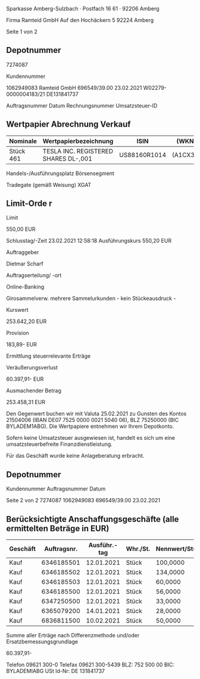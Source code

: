 <!-- image -->

Sparkasse Amberg-Sulzbach · Postfach 16 61 · 92206 Amberg

Firma Ramteid GmbH Auf den Hochäckern 5 92224 Amberg

Seite 1 von 2

## Depotnummer

7274087

Kundennummer

1062949083 Ramteid GmbH 696549/39.00 23.02.2021 W02279-0000004183/21 DE131841737

Auftragsnummer Datum Rechnungsnummer Umsatzsteuer-ID

## Wertpapier Abrechnung Verkauf

| Nominale   | Wertpapierbezeichnung                | ISIN         | (WKN)    |
|------------|--------------------------------------|--------------|----------|
| Stück 461  | TESLA INC. REGISTERED SHARES DL-,001 | US88160R1014 | (A1CX3T) |

Handels-/Ausführungsplatz Börsensegment

Tradegate (gemäß Weisung) XGAT

## Limit-Orde r

Limit

550,00 EUR

Schlusstag/-Zeit 23.02.2021 12:58:18 Ausführungskurs 550,20 EUR

Auftraggeber

Dietmar Scharf

Auftragserteilung/ -ort

Online-Banking

Girosammelverw. mehrere Sammelurkunden - kein Stückeausdruck -

Kurswert

253.642,20 EUR

Provision

183,89- EUR

Ermittlung steuerrelevante Erträge

Veräußerungsverlust

60.397,91- EUR

Ausmachender Betrag

253.458,31 EUR

Den Gegenwert buchen wir mit Valuta 25.02.2021 zu Gunsten des Kontos 21504006 (IBAN DE07 7525 0000 0021 5040 06), BLZ 75250000 (BIC BYLADEM1ABG). Die Wertpapiere entnehmen wir Ihrem Depotkonto.

Sofern keine Umsatzsteuer ausgewiesen ist, handelt es sich um eine umsatzsteuerbefreite Finanzdienstleistung.

Für das Geschäft wurde keine Anlageberatung erbracht.

<!-- image -->

## Depotnummer

Kundennummer Auftragsnummer Datum

Seite 2 von 2 7274087 1062949083 696549/39.00 23.02.2021

## Berücksichtigte Anschaffungsgeschäfte (alle ermittelten Beträge in EUR)

| Geschäft   |   Auftragsnr. | Ausführ.-tag   | Whr./St.   | Nennwert/Stück   | AS-Kosten   | Erlös     | ant. Ergebnis   |     |
|------------|---------------|----------------|------------|------------------|-------------|-----------|-----------------|-----|
| Kauf       |    6346185501 | 12.01.2021     | Stück      | 100,0000         | 67.990,00-  | 54.980,11 | 13.009,89-      | (D) |
| Kauf       |    6346185502 | 12.01.2021     | Stück      | 134,0000         | 91.292,77-  | 73.673,35 | 17.619,42-      | (D) |
| Kauf       |    6346185503 | 12.01.2021     | Stück      | 60,0000          | 40.890,00-  | 32.988,07 | 7.901,93-       | (D) |
| Kauf       |    6346185500 | 12.01.2021     | Stück      | 56,0000          | 38.304,00-  | 30.788,86 | 7.515,14-       | (D) |
| Kauf       |    6347250500 | 12.01.2021     | Stück      | 33,0000          | 22.488,30-  | 18.143,44 | 4.344,86-       | (D) |
| Kauf       |    6365079200 | 14.01.2021     | Stück      | 28,0000          | 19.366,86-  | 15.394,43 | 3.972,43-       | (D) |
| Kauf       |    6836811500 | 10.02.2021     | Stück      | 50,0000          | 33.524,29-  | 27.490,05 | 6.034,24-       | (D) |

Summe aller Erträge nach Differenzmethode und/oder Ersatzbemessungsgrundlage

60.397,91-

Telefon 09621 300-0 Telefax 09621 300-5439 BLZ: 752 500 00 BIC: BYLADEMIABG USt Id-Nr: DE 131841737